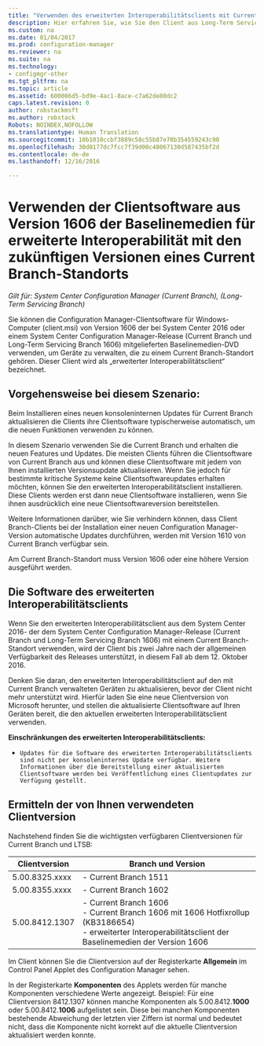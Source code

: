 ```yaml
---
title: "Verwenden des erweiterten Interoperabilitätsclients mit Current Branch | Microsoft-Dokumentation"
description: Hier erfahren Sie, wie Sie den Client aus Long-Term Servicing Branch von Configuration Manager mit einem Current Branch-Standort verwenden.
ms.custom: na
ms.date: 01/04/2017
ms.prod: configuration-manager
ms.reviewer: na
ms.suite: na
ms.technology:
- configmgr-other
ms.tgt_pltfrm: na
ms.topic: article
ms.assetid: 600086d5-bd9e-4ac1-8ace-c7a62de80dc2
caps.latest.revision: 0
author: robstackmsft
ms.author: robstack
Robots: NOINDEX,NOFOLLOW
ms.translationtype: Human Translation
ms.sourcegitcommit: 10b1010ccbf3889c58c55b87e70b354559243c90
ms.openlocfilehash: 30d0177dc7fcc7f39d00c48067130d587435bf2d
ms.contentlocale: de-de
ms.lasthandoff: 12/16/2016

---
```

# <a name="use-the-client-software-from-the-version-1606-baseline-media-for-extended-interoperability-with-future-versions-of-a-current-branch-site"></a>Verwenden der Clientsoftware aus Version 1606 der Baselinemedien für erweiterte Interoperabilität mit den zukünftigen Versionen eines Current Branch-Standorts

*Gilt für: System Center Configuration Manager (Current Branch), (Long-Term Servicing Branch)*  

Sie können die Configuration Manager-Clientsoftware für Windows-Computer (client.msi) von Version 1606 der bei System Center 2016 oder einem System Center Configuration Manager-Release (Current Branch und Long-Term Servicing Branch 1606) mitgelieferten Baselinemedien-DVD verwenden, um Geräte zu verwalten, die zu einem Current Branch-Standort gehören. Dieser Client wird als „erweiterter Interoperabilitätsclient“ bezeichnet.

## <a name="how-this-scenario-works"></a>Vorgehensweise bei diesem Szenario:
Beim Installieren eines neuen konsoleninternen Updates für Current Branch aktualisieren die Clients ihre Clientsoftware typischerweise automatisch, um die neuen Funktionen verwenden zu können.

In diesem Szenario verwenden Sie die Current Branch und erhalten die neuen Features und Updates. Die meisten Clients führen die Clientsoftware von Current Branch aus und können diese Clientsoftware mit jedem von Ihnen installierten Versionsupdate aktualisieren. Wenn Sie jedoch für bestimmte kritische Systeme keine Clientsoftwareupdates erhalten möchten, können Sie den erweiterten Interoperabilitätsclient installieren. Diese Clients werden erst dann neue Clientsoftware installieren, wenn Sie ihnen ausdrücklich eine neue Clientsoftwareversion bereitstellen.

Weitere Informationen darüber, wie Sie verhindern können, dass Client Branch-Clients bei der Installation einer neuen Configuration Manager-Version automatische Updates durchführen, werden mit Version 1610 von Current Branch verfügbar sein.

Am Current Branch-Standort muss Version 1606 oder eine höhere Version ausgeführt werden.

## <a name="the-extended-interoperability-client-software"></a>Die Software des erweiterten Interoperabilitätsclients
Wenn Sie den erweiterten Interoperabilitätsclient aus dem System Center 2016- der dem System Center Configuration Manager-Release (Current Branch und Long-Term Servicing Branch 1606) mit einem Current Branch-Standort verwenden, wird der Client bis zwei Jahre nach der allgemeinen Verfügbarkeit des Releases unterstützt, in diesem Fall ab dem 12. Oktober 2016.

Denken Sie daran, den erweiterten Interoperabilitätsclient auf den mit Current Branch verwalteten Geräten zu aktualisieren, bevor der Client nicht mehr unterstützt wird. Hierfür laden Sie eine neue Clientversion von Microsoft herunter, und stellen die aktualisierte Clientsoftware auf Ihren Geräten bereit, die den aktuellen erweiterten Interoperabilitätsclient verwenden.

**Einschränkungen des erweiterten Interoperabilitätsclients:**
-     Updates für die Software des erweiterten Interoperabilitätsclients sind nicht per konsoleninternes Update verfügbar. Weitere Informationen über die Bereitstellung einer aktualisierten Clientsoftware werden bei Veröffentlichung eines Clientupdates zur Verfügung gestellt.

## <a name="identify-the-client-version-you-use"></a>Ermitteln der von Ihnen verwendeten Clientversion
Nachstehend finden Sie die wichtigsten verfügbaren Clientversionen für Current Branch und LTSB:

|Clientversion|Branch und Version |  
|----------------|---------------------|
|5.00.8325.xxxx |    - Current Branch 1511|
|5.00.8355.xxxx    |- Current Branch 1602|
|5.00.8412.1307    |- Current Branch 1606 </br> - Current Branch 1606 mit 1606 Hotfixrollup (KB3186654)</br>- erweiterter Interoperabilitätsclient der Baselinemedien der Version 1606|  

Im Client können Sie die Clientversion auf der Registerkarte **Allgemein** im Control Panel Applet des Configuration Manager sehen.

In der Registerkarte **Komponenten** des Applets werden für manche Komponenten verschiedene Werte angezeigt. Beispiel: Für eine Clientversion 8412.1307 können manche Komponenten als 5.00.8412.**1000** oder 5.00.8412.**1006** aufgelistet sein.  Diese bei manchen Komponenten bestehende Abweichung der letzten vier Ziffern ist normal und bedeutet nicht, dass die Komponente nicht korrekt auf die aktuelle Clientversion aktualisiert werden konnte.

